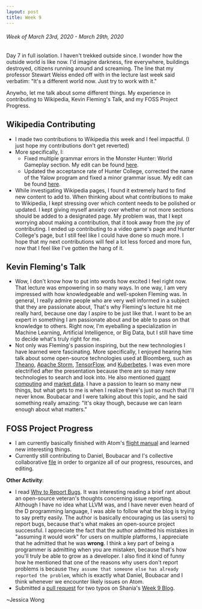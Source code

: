 ```yaml
---
layout: post
title: Week 9
---
```


###### Week of March 23rd, 2020 - March 29th, 2020 

Day 7 in full isolation. I haven't trekked outside since. I wonder how the outside world is like now. I'd imagine darkness, fire everywhere, buildings destroyed, citizens running around and screaming. The line that my professor Stewart Weiss ended off with in the lecture last week said verbatim: "It's a different world now. Just try to work with it." 

Anywho, let me talk about some different things. My experience in contributing to Wikipedia, Kevin Fleming's Talk, and my FOSS Project Progress.

## Wikipedia Contributing

- I made two contributions to Wikipedia this week and I feel impactful. (I just hope my contributions don't get reverted)
- More specifically, I:
    - Fixed multiple grammar errors in the Monster Hunter: World Gameplay section. My edit can be found [here](https://en.wikipedia.org/w/index.php?title=Monster_Hunter:_World&diff=prev&oldid=947220108).
    - Updated the acceptance rate of Hunter College, corrected the name of the Yalow program and fixed a minor grammar issue. My edit can be found [here](https://en.wikipedia.org/w/index.php?title=Hunter_College&diff=prev&oldid=947221499).
- While investigating Wikipedia pages, I found it extremely hard to find new content to add to. When thinking about what contributions to make to Wikipedia, I kept stressing over which content needs to be polished or updated. I kept giving myself anxiety over whether or not more sections should be added to a designated page. My problem was, that I kept worrying about making a contribution, that it took away from the joy of contributing. I ended up contributing to a video game's page and Hunter College's page, but I still feel like I could have done so much more. I hope that my next contributions will feel a lot less forced and more fun, now that I feel like I've gotten the hang of it.

## Kevin Fleming's Talk

- Wow, I don't know how to put into words how excited I feel right now. That lecture was empowering in so many ways. In one way, I am very impressed with how knowledgeable and well-spoken Fleming was. In general, I really admire people who are very well informed in a subject that they are passionate about, That's why Fleming's lecture hit me really hard, because one day I aspire to be just like that. I want to be an expert in something I am passionate about and be able to pass on that knowledge to others. Right now, I'm eyeballing a specialization in Machine Learning, Artificial Intelligence, or Big Data, but I still have time to decide what's truly right for me.
- Not only was Fleming's passion inspiring, but the new technologies I have learned were fascinating. More specifically, I enjoyed hearing him talk about some open-source technologies used at Bloomberg, such as [Theano](https://github.com/Theano/Theano), [Apache Storm](http://storm.apache.org/), [TensorFlow](https://www.tensorflow.org/), and [Kuberbetes](https://kubernetes.io/). I was even more electrified after the presentation because there are so many new technologies to search and look into. He also mentioned [quant computing](https://en.wikipedia.org/wiki/Quantum_computing) and [market data](https://www.wsj.com/market-data). I have a passion to learn so many new things, but what gets to me is when I realize there's just so much that I'll never know. Boubacar and I were talking about this topic, and he said something really amazing: "It's okay though, because we can learn enough about what matters." 

## FOSS Project Progress

- I am currently basically finished with Atom's [flight manual](https://flight-manual.atom.io/hacking-atom/sections/handling-uris/) and learned new interesting things.
- Currently still contributing to Daniel, Boubacar and I's collective collaborative [file](https://hackmd.io/C_2OEnduSSa5FlCZ7x1fUQ?both) in order to organize all of our progress, resources, and editing.

**Other Activity**: 
- I read [Why to Report Bugs](https://pointersgonewild.com/2019/11/02/they-might-never-tell-you-its-broken/). It was interesting reading a brief rant about an open-source veteran's thoughts concerning issue reporting. Although I have no idea what LLVM was, and I have never even heard of the D programming language, I was able to follow what the blog is trying to say pretty easily. The author is basically encouraging us (as users) to report bugs, because that's what makes an open-source project successful. I appreciate the fact that the author admitted his mistakes in "assuming it would work" for users on multiple platforms, I appreciate that he admitted that he was **wrong**. I think a key part of being a programmer is admitting when you are mistaken, because that's how you'll truly be able to grow as a developer. I also find it kind of funny how he mentioned that one of the reasons why users don't report problems is because ``They assume that someone else has already reported the problem``, which is exactly what Daniel, Boubacar and I think whenever we encounter likely issues on Atom.
- Submitted a [pull request](https://github.com/hunter-college-ossd-spr-2020/sdhani-weekly/pull/4) for two typos on Shania's [Week 9 Blog](https://hunter-college-ossd-spr-2020.github.io/sdhani-weekly/week09/).

~Jessica Wong